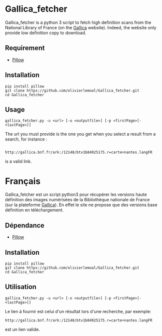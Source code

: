 Gallica_fetcher
===========
Gallica_fetcher is a python 3 script to fetch high definition scans from the National Library of France
(on the [Gallica](http://gallica.bnf.fr/) website). Indeed, the website only provide low definition copy to download.

Requirement
----------
- [Pillow](https://pypi.python.org/pypi/Pillow)

Installation
------------

    pip install pillow
    git clone https://github.com/olivierlemoal/Gallica_fetcher.git
    cd Gallica_fetcher

Usage
-----

    gallica_fetcher.py -u <url> [-o <outputfile>] [-p <firstPage>[-<lastPage>]]
    
The url you must provide is the one you get when you select a result from a search, for instance :

        http://gallica.bnf.fr/ark:/12148/btv1b84925175.r=carte+nantes.langFR
is a valid link.


Français
======



Gallica_fetcher est un script python3 pour récupérer les versions haute définition des images numérisées de la 
Bibliothèque nationale de France (sur la plateforme [Gallica](http://gallica.bnf.fr/)). En effet le site ne propose que des
versions base définition en téléchargement.

Dépendance
-----------

- [Pillow](https://pypi.python.org/pypi/Pillow)

Installation
------------

    pip install pillow
    git clone https://github.com/olivierlemoal/Gallica_fetcher.git
    cd Gallica_fetcher

Utilisation
-----------

    gallica_fetcher.py -u <url> [-o <outputfile>] [-p <firstPage>[-<lastPage>]]
    
Le lien à fournir est celui d'un résultat lors d'une recherche, par exemple:

    http://gallica.bnf.fr/ark:/12148/btv1b84925175.r=carte+nantes.langFR
est un lien valide.
